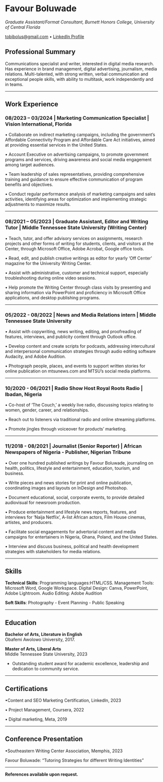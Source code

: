 # Favour Boluwade
*Graduate Assistant/Format Consultant, Burnett Honors College, University of Central Florida*

tobibolus@gmail.com  • [LinkedIn Profile](https://www.linkedin.com/in/favour-boluwade/)

## Professional Summary
Communications specialist and writer, interested in digital media research. Has experience in brand management, digital advertising, journalism, media relations. Multi-talented, with strong written, verbal communication and exceptional people skills, with ability to multitask, work independently and in teams.

---

## Work Experience
### **08/2023 – 03/2024 | Marketing Communication Specialist | Vision International, Florida**  

•	Collaborate on indirect marketing campaigns, including the government’s Affordable Connectivity Program and Affordable Care Act initiatives, aimed at providing essential services in the United States.

•	Account Executive on advertising campaigns, to promote government programs and services, driving awareness and social media engagement among target audiences.

•	Team leadership of sales representatives, providing comprehensive training and guidance to ensure effective communication of program benefits and objectives.

•	Conduct regular performance analysis of marketing campaigns and sales activities, identifying areas for optimization and implementing strategic adjustments to maximize results.

---

### **08/2021 – 05/2023 | Graduate Assistant, Editor and Writing Tutor | Middle Tennessee State University (Writing Center)**  

•	Teach, tutor, and offer advisory services on assignments, research projects and other forms of writing for students, clients, and visitors at the Center, through Microsoft Office, Adobe Acrobat, Google office tools.

•	Read, edit, and publish creative writings as editor for yearly ‘Off Center’ magazine for the University Writing Center. 

•	Assist with administrative, customer and technical support, especially troubleshooting during online video sessions.

•	Help promote the Writing Center through class visits by presenting and sharing information via PowerPoint and proficiency in Microsoft Office applications, and desktop publishing programs.

---

### **05/2022 - 08/2022 | News and Media Relations intern | Middle Tennessee State University**  

•	Assist with copywriting, news writing, editing, and proofreading of features, interviews, and publicity content through Outlook office.

•	Develop content and create scripts for podcasts, addressing intercultural and interpersonal communication strategies through audio editing software Audacity, and Adobe Audition.

•	Photograph people, places, and events to support written stories for online publication on mtsunews.com and MTSU’s social media platforms.

---

### **10/2020 - 06/2021 | Radio Show Host Royal Roots Radio | Ibadan, Nigeria**  

•	Co-host of ‘The Couch,’ a weekly live radio, discussing topics relating to women, gender, career, and relationships.

•	Reach out to listeners via traditional radio and online streaming platforms.

•	Promote jingles through voiceover for products’ marketing.

 ---
 
### **11/2018 - 08/2021 | Journalist (Senior Reporter) | African Newspapers of Nigeria - Publisher, Nigerian Tribune**

•	Over one hundred published writings by Favour Boluwade, journaling on health, politics, lifestyle and entertainment, education, tourism, and business.

•	Write pieces and news stories for print and online publication, coordinating images and layouts on InDesign and Photoshop.

•	Document educational, social, corporate events, to provide detailed audiovisual for newsroom production.

•	Produce entertainment and lifestyle news reports, features, and interviews for ‘Naija Netflix’, A-list African actors, Film House cinemas, artistes, and producers.

•	Facilitate social engagements for advertorial content and media campaigns for entertainers in Nigeria, Ghana, Poland, and the United States.

•	Interview and discuss business, political and health development strategies with stakeholders for media relations.

---

## Skills

**Technical Skills**: Programming languages:HTML/CSS.   Management Tools: Microsoft Word, Google Workspace.   Digital Design: Canva, PowerPoint, Adobe Lightroom.  Audio Editing: Adobe Audition

**Soft Skills**: Photography - Event Planning - Public Speaking 

---
## Education

**Bachelor of Arts, Literature in English**  
Obafemi Awolowo University, 2017.

**Master of Arts, Liberal Arts**  
Middle Tennessee State University, 2023 
- Outstanding student award for academic excellence, leadership and dedication to community service.

---

## Certifications

•Content and SEO Marketing Certification, LinkedIn, 2023

•	Project Management, Coursera, 2022

•	Digital marketing, Meta, 2019 	

---

## Conference Presentation

•Southeastern Writing Center Association, Memphis, 2023

Favour Boluwade: “Tutoring Strategies for different Writing Identities”

---

**References available upon request.**

